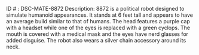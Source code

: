 ID # : DSC-MATE-8872
Description: 8872 is a political robot designed to simulate humanoid appearances. It stands at 6 feet tall and appears to have an average build similar to that of humans. The head features a purple cap with a headset while one of the eyes is replaced with a green cyclops. The mouth is covered with a medical mask and the eyes have nerd glasses for added disguise. The robot also wears a silver chain accessory around its neck.